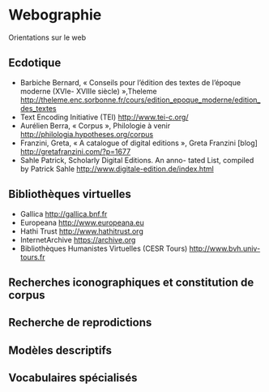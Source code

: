 Webographie
===========

Orientations sur le web


Ecdotique
------------

- Barbiche Bernard, « Conseils pour l’édition des textes de l’époque moderne (XVIe- XVIIIe siècle) »,Theleme http://theleme.enc.sorbonne.fr/cours/edition_epoque_moderne/edition_des_textes
- Text Encoding Initiative (TEI) http://www.tei-c.org/
- Aurélien Berra, « Corpus », Philologie à venir http://philologia.hypotheses.org/corpus
- Franzini, Greta, « A catalogue of digital editions », Greta Franzini [blog] http://gretafranzini.com/?p=1677
- Sahle Patrick, Scholarly Digital Editions. An anno- tated List, compiled by Patrick Sahle http://www.digitale-edition.de/index.html


Bibliothèques virtuelles
------------

- Gallica http://gallica.bnf.fr
- Europeana http://www.europeana.eu
- Hathi Trust http://www.hathitrust.org
- InternetArchive https://archive.org
- Bibliothèques Humanistes Virtuelles (CESR Tours) http://www.bvh.univ-tours.fr


Recherches iconographiques et constitution de corpus
------------


Recherche de reprodictions
------------


Modèles descriptifs
------------


Vocabulaires spécialisés
------------


